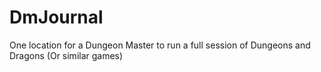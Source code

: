 # DmJournal
One location for a Dungeon Master to run a full session of Dungeons and Dragons (Or similar games)
